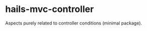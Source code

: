 hails-mvc-controller
====================

Aspects purely related to controller conditions (minimal package).